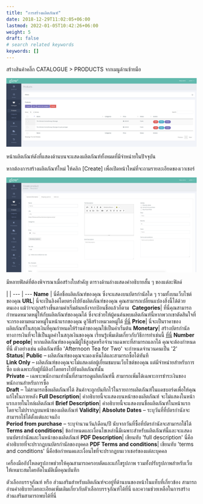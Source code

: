 ```yaml
---
title: "การสร้างผลิตภัณฑ์"
date: 2018-12-29T11:02:05+06:00
lastmod: 2022-01-05T10:42:26+06:00
weight: 5
draft: false
# search related keywords
keywords: []
---
```


สร้างสินค้าคลิ๊ก CATALOGUE > PRODUCTS จากเมนูด้านซ้ายมือ

![image example](img-1.jpg "image")

หน้าผลิตภัณฑ์ดังที่แสดงด้านบนจะแสดงผลิตภัณฑ์ทั้งหมดที่มีจำหน่ายในปัจจุบัน

หากต้องการสร้างผลิตภัณฑ์ใหม่ ให้คลิก [Create] เพื่อเปิดหน้าใหม่ที่จะถามรายละเอียดของเวาเชอร์

![image example](img-2.jpg "image")

มีหลายฟิลด์ที่ต้องพิจารณาเมื่อสร้างใบสำคัญ ตารางด้านล่างแสดงคำอธิบายสั้น ๆ ของแต่ละฟิลด์

 |  |
--- | ---
**Name** | นี่คือชื่อผลิตภัณฑ์ของคุณ ซึ่งจะแสดงบนบัตรกำนัลใด ๆ รวมทั้งบนเว็บไซต์ของคุณ
**URL**| นี่จะเป็นลิงค์โดยตรงไปยังผลิตภัณฑ์ของคุณ คุณสามารถเปลี่ยนแปลงสิ่งนี้ได้ด้วยตนเอง แม้ว่าจะถูกสร้างขึ้นตามค่าเริ่มต้นหลังจากป้อนชื่อแล้วก็ตาม 
**Categories**| ที่นี่คุณสามารถกำหนดหมวดหมู่ให้กับผลิตภัณฑ์ของคุณได้ ซึ่งจะช่วยให้ผู้คนค้นพบผลิตภัณฑ์นี้หากพวกเขาตัดสินใจที่จะกรองตามหมวดหมู่ในหน้าแรกของคุณ ดูวิธีสร้างหมวดหมู่ได้ [ที่นี่](/th/products/creating-a-category/)
**Price**| นี่จะเป็นราคาของผลิตภัณฑ์ในสกุลเงินที่คุณกำหนดให้ร้านค้าของคุณใช้เป็นค่าเริ่มต้น
**Monetary**| สร้างบัตรกำนัลทางการเงินที่จะใช้เป็นมูลค่าในสกุลเงินของคุณ เรียนรู้เพิ่มเติมเกี่ยวกับวิธีการทำเช่นนี้ [ที่นี่](/th/products/monetary-vouchers/)
**Number of people**| หากผลิตภัณฑ์ของคุณมีผู้ใช้สูงสุดหรือจำนวนเฉพาะที่สามารถแลกได้ คุณจะต้องกำหนดที่นี่ ตัวอย่างเช่น ผลิตภัณฑ์ชื่อ 'Afternoon Tea for Two' จะกำหนดจำนวนคนเป็น '2'
**Status**| **Public** – ผลิตภัณฑ์ของคุณจะมองเห็นได้และสามารถซื้อได้ทันที <br>**Link Only** – ผลิตภัณฑ์ของคุณจะไม่แสดงต่อผู้เยี่ยมชมบนเว็บไซต์ของคุณ แต่มีจำหน่ายสำหรับการซื้อ แต่เฉพาะกับผู้ที่มีลิงก์โดยตรงไปยังผลิตภัณฑ์นั้น <br>**Private** – เฉพาะพนักงานเท่านั้นที่สามารถดูผลิตภัณฑ์นี้ สามารถเพิ่มได้เฉพาะการชำระเงินของพนักงานสำหรับการซื้อ <br>**Draft** – ไม่สามารถซื้อผลิตภัณฑ์ได้ สินค้าจะถูกบันทึกไว้ในรายการผลิตภัณฑ์ในแดชบอร์ดเพื่อให้คุณแก้ไขในภายหลัง
**Full Description**| คำอธิบายนี้จะแสดงบนหน้าของผลิตภัณฑ์ จะไม่แสดงในหน้าแรกภายในไทล์ผลิตภัณฑ์
**Brief Description**| คำอธิบายนี้จะแสดงบนชื่อผลิตภัณฑ์ในหน้าแรก โดยจะไม่ปรากฏบนหน้าของผลิตภัณฑ์
**Validity**| **Absolute Dates** – ระบุวันที่ที่บัตรกำนัลจะสามารถใช้ได้ตั้งแต่และจนถึง <br>**Period from purchase** – ระบุจำนวนวัน/เดือน/ปี นับจากวันที่ซื้อที่บัตรกำนัลจะสามารถใช้ได้
**Terms and conditions**| ข้อกำหนดและเงื่อนไขเหล่านี้มีเฉพาะสำหรับผลิตภัณฑ์นี้และจะแสดงบนบัตรกำนัลและในหน้าของผลิตภัณฑ์
**PDF Description**| เขียนทับ 'full description' นี่คือคำอธิบายที่จะปรากฏบนบัตรกำนัลของบุคคล
**PDF Terms and conditions**| เขียนทับ 'terms and conditions' นี่คือข้อกำหนดและเงื่อนไขที่จะปรากฏบนเวาเชอร์ของแต่ละบุคคล

เครื่องมืออัปโหลดรูปภาพช่วยให้คุณสามารถครอบตัดและแก้ไขรูปภาพ รวมทั้งปรับรูปภาพสำหรับเว็บให้เหมาะสมโดยอัตโนมัติเมื่อคุณบันทึก

ตัวเลือกบรรจุภัณฑ์ หรือ ส่วนเสริมสำหรับผลิตภัณฑ์จะอยู่ที่ด้านบนของหน้าในแท็บที่เกี่ยวข้อง สามารถอ่านคำอธิบายโดยละเอียดเพิ่มเติมเกี่ยวกับตัวเลือกบรรจุภัณฑ์ได้ที่นี่ และความช่วยเหลือในการสร้างส่วนเสริมสามารถพบได้ที่นี่

